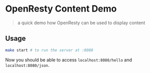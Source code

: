 # OpenResty Content Demo
> a quick demo how OpenResty can be used to display content

## Usage

```bash
make start # to run the server at :8080
```

Now you should be able to access `localhost:8080/hello` and
`localhost:8080/json`.